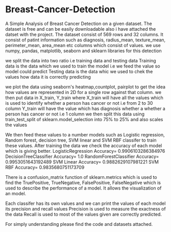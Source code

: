 # Breast-Cancer-Detection
A Simple Analysis of Breast Cancer Detection on a given dataset.
The dataset is free and can be easily downloadable also i have attached the datset with the project.
The dataset consist of 569 rows and 32 columns. It consist of patint information such as diagnosis, radius_mean, texture_mean, perimeter_mean, area_mean etc columns which consist of values.
we use numpy, pandas, matplotlib, seaborn and sklearn libraries for this detection

we split the data into two ratio i.e training data and testing data
Training data is the data which we used to train the model i.e we feed the value so model could predict 
Testing data is the data whic we used to chek the values how data it is correctly predicting

we plot the data using seaborn's heatmap,countplot, pairplot to get the idea how values are represented in 2D for a single row against that column.
we then put data in X_train, Y_train where
X_train will have all the values which is used to identify whether a person has cancer or not i.e from 2 to 30 column
Y_train will have the value which has diagnosis whether a whether a person has cancer or not i.e 1 column
we then split this data using train_test_split of sklearn.model_selection into 75% to 25% and also scales the values

We then feed these values to a number models such as Logistic regression, Random forest, decision tree, SVM linear and SVM RBF classifer to train these values. After training the data we check the accuracy of each model which is giving better.
LogisticRegression Accuracy= 0.9906103286384976
DecisionTreeClassifier Accuracy= 1.0
RandomForestClassifier Accuracy= 0.9953051643192489
SVM Linear Accuracy= 0.9882629107981221
SVM RBF Accuracy= 0.9835680751173709

There is a confusion_matrix function of sklearn.metrics which is used to find the TruePositive, TrueNegative, FalsePositive, FalseNegative which is used to describe the performance of a model. It allows the visualization of an model.

Each classifer has its own values and we can print the values of each model its precision and recall values
Precision is used to measure the exactness of the data
Recall is used to most of the values given are correctly predicted.

For simply understanding please find the code and datasets attached. 

